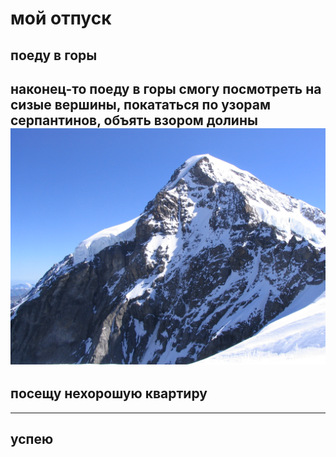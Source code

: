 # мой отпуск

## поеду в **горы**
наконец-то поеду в горы
смогу посмотреть на сизые вершины,
покататься по узорам серпантинов,
объять взором долины
![](Moench_2339.jpg)
---
## посещу нехорошую квартиру

---
## успею
